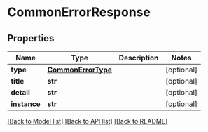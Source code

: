 # CommonErrorResponse

## Properties
Name | Type | Description | Notes
------------ | ------------- | ------------- | -------------
**type** | [**CommonErrorType**](CommonErrorType.md) |  | [optional] 
**title** | **str** |  | [optional] 
**detail** | **str** |  | [optional] 
**instance** | **str** |  | [optional] 

[[Back to Model list]](../README.md#documentation-for-models) [[Back to API list]](../README.md#documentation-for-api-endpoints) [[Back to README]](../README.md)


